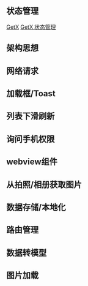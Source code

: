 ## 状态管理
[GetX](https://pub.dev/packages/get)
[GetX 状态管理](https://juejin.cn/post/7101981143901143047)
## 架构思想

## 网络请求
## 加载框/Toast
## 列表下滑刷新
## 询问手机权限
## webview组件
## 从拍照/相册获取图片
## 数据存储/本地化
## 路由管理 
## 数据转模型
## 图片加载

